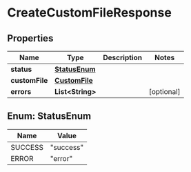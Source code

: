 

# CreateCustomFileResponse


## Properties

| Name | Type | Description | Notes |
|------------ | ------------- | ------------- | -------------|
|**status** | [**StatusEnum**](#StatusEnum) |  |  |
|**customFile** | [**CustomFile**](CustomFile.md) |  |  |
|**errors** | **List&lt;String&gt;** |  |  [optional] |



## Enum: StatusEnum

| Name | Value |
|---- | -----|
| SUCCESS | &quot;success&quot; |
| ERROR | &quot;error&quot; |



